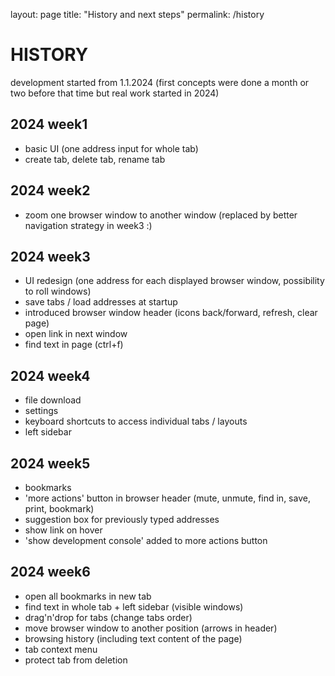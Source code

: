 layout: page
title: "History and next steps"
permalink: /history

# HISTORY
development started from 1.1.2024 
(first concepts were done a month or two before that time but real work started in 2024)

## 2024 week1 
* basic UI (one address input for whole tab)
* create tab, delete tab, rename tab

## 2024 week2 
* zoom one browser window to another window (replaced by better navigation strategy in week3 :)

## 2024 week3 
* UI redesign (one address for each displayed browser window, possibility to roll windows)
* save tabs / load addresses at startup
* introduced browser window header (icons back/forward, refresh, clear page)
* open link in next window
* find text in page (ctrl+f)

## 2024 week4 
* file download
* settings
* keyboard shortcuts to access individual tabs / layouts
* left sidebar

## 2024 week5 
* bookmarks
* 'more actions' button in browser header (mute, unmute, find in, save, print, bookmark)
* suggestion box for previously typed addresses
* show link on hover
* 'show development console' added to more actions button

## 2024 week6
* open all bookmarks in new tab
* find text in whole tab + left sidebar (visible windows)
* drag'n'drop for tabs (change tabs order)
* move browser window to another position (arrows in header)
* browsing history (including text content of the page)
* tab context menu
* protect tab from deletion

